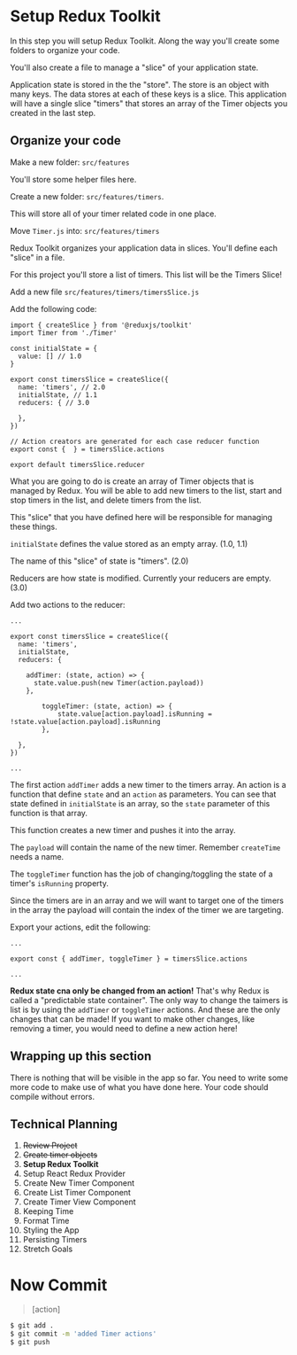 # Setup Redux Toolkit

In this step you will setup Redux Toolkit. Along the way you'll create some folders to organize your code. 

You'll also create a file to manage a "slice" of your application state.

Application state is stored in the the "store". The store is an object with many keys. The data stores at each of these keys is a slice. This application will have a single slice "timers" that stores an array of the Timer objects you created in the last step. 

## Organize your code

Make a new folder: `src/features`

You'll store some helper files here. 

Create a new folder: `src/features/timers`.

This will store all of your timer related code in one place. 

Move `Timer.js` into: `src/features/timers`

Redux Toolkit organizes your application data in slices. You'll define each "slice" in a file. 

For this project you'll store a list of timers. This list will be the Timers Slice! 

Add a new file `src/features/timers/timersSlice.js`

Add the following code: 

```JS
import { createSlice } from '@reduxjs/toolkit'
import Timer from './Timer'

const initialState = {
  value: [] // 1.0
}

export const timersSlice = createSlice({
  name: 'timers', // 2.0
  initialState, // 1.1
  reducers: { // 3.0
    
  },
})

// Action creators are generated for each case reducer function
export const {  } = timersSlice.actions

export default timersSlice.reducer
```

What you are going to do is create an array of Timer objects that is managed by Redux. You will be able to add new timers to the list, start and stop timers in the list, and delete timers from the list. 

This "slice" that you have defined here will be responsible for managing these things. 

`initialState` defines the value stored as an empty array. (1.0, 1.1)

The name of this "slice" of state is "timers". (2.0)

Reducers are how state is modified. Currently your reducers are empty. (3.0)

Add two actions to the reducer: 

```JS
... 

export const timersSlice = createSlice({
  name: 'timers',
  initialState,
  reducers: {

    addTimer: (state, action) => {
      state.value.push(new Timer(action.payload))
    },

		toggleTimer: (state, action) => {
			state.value[action.payload].isRunning = !state.value[action.payload].isRunning
		},
		
  },
})

...
```

The first action `addTimer` adds a new timer to the timers array. An action is a function that define `state` and an `action` as parameters. You can see that state defined in `initialState` is an array, so the `state` parameter of this function is that array. 

This function creates a new timer and pushes it into the array. 

The `payload` will contain the name of the new timer. Remember `createTime` needs a name. 

The `toggleTimer` function has the job of changing/toggling the state of a timer's `isRunning` property. 

Since the timers are in an array and we will want to target one of the timers in the array the payload will contain the index of the timer we are targeting. 

Export your actions, edit the following: 

```JS
...

export const { addTimer, toggleTimer } = timersSlice.actions

...
```

**Redux state cna only be changed from an action!** That's why Redux is called a "predictable state container". The only way to change the taimers is list is by using the `addTimer` or `toggleTimer` actions. And these are the only changes that can be made! If you want to make other changes, like removing a timer, you would need to define a new action here! 

## Wrapping up this section

There is nothing that will be visible in the app so far. You need to write some more code to make use of what you have done here. Your code should compile without errors. 

## Technical Planning

1. ~~Review Project~~
2. ~~Create timer objects~~
3. **Setup Redux Toolkit**
4. Setup React Redux Provider
5. Create New Timer Component
6. Create List Timer Component
7. Create Timer View Component
8. Keeping Time
9. Format Time
10. Styling the App
11. Persisting Timers
12. Stretch Goals

# Now Commit

>[action]
>
```bash
$ git add .
$ git commit -m 'added Timer actions'
$ git push
```
